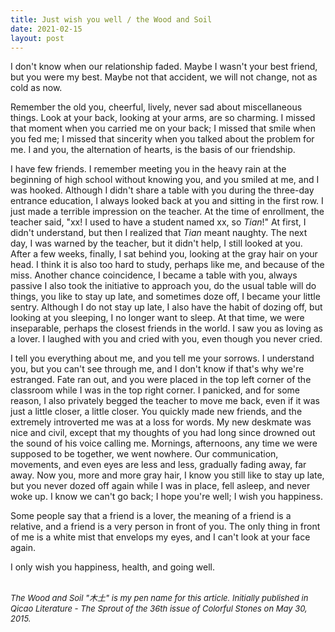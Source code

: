 ```yaml
---
title: Just wish you well / the Wood and Soil
date: 2021-02-15
layout: post
---
```


I don't know when our relationship faded. Maybe I wasn't your best friend, but you were my best. Maybe not that accident, we will not change, not as cold as now.

Remember the old you, cheerful, lively, never sad about miscellaneous things. Look at your back, looking at your arms, are so charming. I missed that moment when you carried me on your back; I missed that smile when you fed me; I missed that sincerity when you talked about the problem for me. I and you, the alternation of hearts, is the basis of our friendship.

I have few friends. I remember meeting you in the heavy rain at the beginning of high school without knowing you, and you smiled at me, and I was hooked. Although I didn't share a table with you during the three-day entrance education, I always looked back at you and sitting in the first row. I just made a terrible impression on the teacher. At the time of enrollment, the teacher said, "xx! I used to have a student named xx, so *Tian*!" At first, I didn't understand, but then I realized that *Tian* meant naughty. The next day, I was warned by the teacher, but it didn't help, I still looked at you. After a few weeks, finally, I sat behind you, looking at the gray hair on your head. I think it is also too hard to study, perhaps like me, and because of the miss. Another chance coincidence, I became a table with you, always passive I also took the initiative to approach you, do the usual table will do things, you like to stay up late, and sometimes doze off, I became your little sentry. Although I do not stay up late, I also have the habit of dozing off, but looking at you sleeping, I no longer want to sleep. At that time, we were inseparable, perhaps the closest friends in the world. I saw you as loving as a lover. I laughed with you and cried with you, even though you never cried.

I tell you everything about me, and you tell me your sorrows. I understand you, but you can't see through me, and I don't know if that's why we're estranged. Fate ran out, and you were placed in the top left corner of the classroom while I was in the top right corner. I panicked, and for some reason, I also privately begged the teacher to move me back, even if it was just a little closer, a little closer. You quickly made new friends, and the extremely introverted me was at a loss for words. My new deskmate was nice and civil, except that my thoughts of you had long since drowned out the sound of his voice calling me. Mornings, afternoons, any time we were supposed to be together, we went nowhere. Our communication, movements, and even eyes are less and less, gradually fading away, far away. Now you, more and more gray hair, I know you still like to stay up late, but you never dozed off again while I was in place, fell asleep, and never woke up. I know we can't go back; I hope you're well; I wish you happiness.

Some people say that a friend is a lover, the meaning of a friend is a relative, and a friend is a very person in front of you. The only thing in front of me is a white mist that envelops my eyes, and I can't look at your face again.

I only wish you happiness, health, and going well.

<br>
<font size="2">
<em>The Wood and Soil "木土" is my pen name for this article. Initially published in <em>Qicao Literature - The Sprout</em> of the 36th issue of <em>Colorful Stones</em> on May 30, 2015.
</em>
</font>
